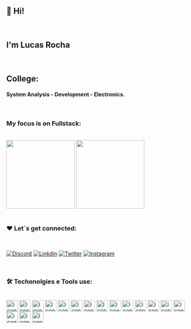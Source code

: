 ## :boy: Hi!

</br>

## I'm Lucas Rocha

</br>

## College: 

#### System Analysis - Development - Electronics. 

</br>

### My focus is on Fullstack:

</br>

<div>
   <img height="180em" src="https://github-readme-stats.vercel.app/api?username=lucasrochadns&theme=vue-dark&show_icons=true"/>
   <img height="180em" src="https://github-readme-stats.vercel.app/api/top-langs/?username=lucasrochadns&layout=compact&theme=vue-dark"/>
</div>

</br>

### :heart: Let´s get connected:   

</br>

[![Discord](https://img.shields.io/badge/Discord-%235865F2.svg?style=for-the-badge&logo=discord&logoColor=white)](https://discord.gg/ZSTy2ugz)
[![Linkdin](https://img.shields.io/badge/linkedin-%230077B5.svg?style=for-the-badge&logo=linkedin&logoColor=white)](https://www.linkedin.com/in/lrdns/)
[![Twitter](https://img.shields.io/badge/Twitter-%231DA1F2.svg?style=for-the-badge&logo=Twitter&logoColor=white)](https://twitter.com/MRLRSX)
[![Instagram](https://img.shields.io/badge/Instagram-%23E4405F.svg?style=for-the-badge&logo=Instagram&logoColor=white)](https://www.instagram.com/lrsant/)

</br>

### :hammer_and_wrench: Techonolgies e Tools use:

</br>

<div>
   <img align="center"  alt="icone1" height="30" widht="40" src="https://cdn.jsdelivr.net/gh/devicons/devicon/icons/html5/html5-original.svg" />
   <img align="center"  alt="icone2" height="30" widht="40" src="https://cdn.jsdelivr.net/gh/devicons/devicon/icons/css3/css3-original.svg" />
   <img align="center"  alt="icone3" height="30" widht="40" src="https://cdn.jsdelivr.net/gh/devicons/devicon/icons/react/react-original.svg" />
   <img align="center"  alt="icone4" height="30" widht="40" src="https://cdn.jsdelivr.net/gh/devicons/devicon/icons/angularjs/angularjs-original.svg" />
   <img align="center"  alt="icone5" height="30" widht="40" src="https://cdn.jsdelivr.net/gh/devicons/devicon/icons/express/express-original.svg" />
   <img align="center"  alt="icone6" height="30" widht="40" src="https://cdn.jsdelivr.net/gh/devicons/devicon/icons/spring/spring-original.svg" />
   <img align="center"  alt="icone7" height="30" widht="40" src="https://cdn.jsdelivr.net/gh/devicons/devicon/icons/heroku/heroku-plain.svg" />
   <img align="center"  alt="icone8" height="30" widht="40" src="https://cdn.jsdelivr.net/gh/devicons/devicon/icons/kubernetes/kubernetes-plain-wordmark.svg" />
   <img align="center"  alt="icon" height="30" widht="40" src="https://cdn.jsdelivr.net/gh/devicons/devicon/icons/amazonwebservices/amazonwebservices-original.svg" />
   <img align="center"  alt="icone9" height="30" widht="40" src="https://cdn.jsdelivr.net/gh/devicons/devicon/icons/linux/linux-original.svg" />
   <img align="center"  alt="icone10" height="30" widht="40" src="https://cdn.jsdelivr.net/gh/devicons/devicon/icons/docker/docker-original.svg" />
   <img align="center"  alt="icone11" height="30" widht="40" src="https://cdn.jsdelivr.net/gh/devicons/devicon/icons/mysql/mysql-original-wordmark.svg" />
   <img align="center"  alt="icone12" height="30" widht="40" src="https://cdn.jsdelivr.net/gh/devicons/devicon/icons/postgresql/postgresql-original-wordmark.svg" />
   <img align="center"  alt="icone13" height="30" widht="40" src="https://cdn.jsdelivr.net/gh/devicons/devicon/icons/mongodb/mongodb-original-wordmark.svg" />
   <img align="center"  alt="icone14" height="30" widht="40" src="https://cdn.jsdelivr.net/gh/devicons/devicon/icons/redis/redis-original-wordmark.svg" />
   <img align="center" alt="icone15" height="30" widht="40" src="https://cdn.jsdelivr.net/gh/devicons/devicon/icons/babel/babel-original.svg"/>
   <img align="center" alt="icone16" height="30" widht="40" src="https://cdn.jsdelivr.net/gh/devicons/devicon/icons/webpack/webpack-plain.svg"/>
   
  
</div>


